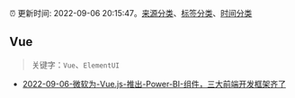 :alarm_clock: 更新时间: 2022-09-06 20:15:47。[来源分类](../README.md)、[标签分类](../TAGS.md)、[时间分类](../TIMELINE.md)

## Vue


> 关键字：`Vue`、`ElementUI`



- [2022-09-06-微软为-Vue.js-推出-Power-BI-组件，三大前端开发框架齐了](https://www.v2ex.com/t/878191) 